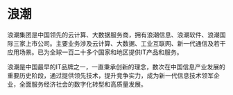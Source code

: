 # 浪潮

浪潮集团是中国领先的云计算、大数据服务商，拥有浪潮信息、浪潮软件、浪潮国际三家上市公司。主要业务涉及云计算、大数据、工业互联网、新一代通信及若干应用场景。已为全球一百二十多个国家和地区提供IT产品和服务。

浪潮是中国最早的IT品牌之一，一直秉承创新的理念，数次在中国信息产业发展的重要历史阶段，通过提供领先技术，提升竞争实力，成为新一代信息技术领军企业，全面服务经济社会的数字化转型和高质量发展。
